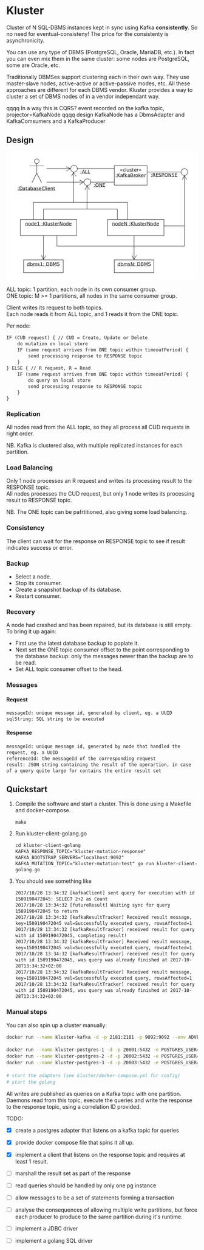 # Kluster

Cluster of N SQL-DBMS instances kept in sync using Kafka __consistently__. So no need for eventual-consisteny! The price for
the consistenty is asynchronicity.

You can use any type of DBMS (PostgreSQL, Oracle, MariaDB, etc.). In fact you can even mix them in the same cluster:
some nodes are PostgreSQL, some are Oracle, etc.

Traditionally DBMSes support clustering each in their own way. They use master-slave nodes, active-active or active-passive modes, etc.
All these approaches are different for each DBMS vendor. Kluster provides a way to cluster a set of DBMS nodes of in a
vendor independant way.

qqqq In a way this is CQRS? event recorded on the kafka topic, projector=KafkaNode
qqqq design KafkaNode has a DbmsAdapter and KafkaComsumers and a KafkaProducer  


## Design

![kluster-design](kluster-design.png)

ALL topic: 1 partition, each node in its own consumer group.  
ONE topic: M >= 1 partitions, all nodes in the same consumer group.

Client writes its request to both topics.  
Each node reads it from ALL topic, and 1 reads it from the ONE topic.

Per node:
```
IF (CUD request) { // CUD = Create, Update or Delete
    do mutation on local store
    IF (same request arrives from ONE topic within timeoutPeriod) {
        send processing response to RESPONSE topic
    }
} ELSE { // R request, R = Read
    IF (same request arrives from ONE topic within timeoutPeriod) {
        do query on local store
        send processing response to RESPONSE topic
    }
}
```

### Replication

All nodes read from the ALL topic, so they all process all CUD requests in right order.

NB. Kafka is clustered also, with multiple replicated instances for each partition.

### Load Balancing

Only 1 node processes an R request and writes its processing result to the RESPONSE topic.  
All nodes processes the CUD request, but only 1 node writes its processing result to RESPONSE topic.

NB. The ONE topic can be pafrtitioned, also giving some load balancing.

### Consistency

The client can wait for the response on RESPONSE topic to see if result indicates success or error.

### Backup

- Select a node.
- Stop its consumer.
- Create a snapshot backup of its database.
- Restart consumer.

### Recovery

A node had crashed and has been repaired, but its database is still empty. To bring it up again:

- First use the latest database backup to poplate it.
- Next set the ONE topic consumer offset to the point corresponding to the database backup: only the messages newer than the backup are to be read.
- Set ALL topic consumer offset to the head.

### Messages

#### Request
```
messageId: unique message id, generated by client, eg. a UUID
sqlString: SQL string to be executed
```

#### Response
```
messageId: unique message id, generated by node that handled the request, eg. a UUID
referenceId: the messageId of the corresponding request
result: JSON string containing the result of the operartion, in case of a query quite large for contains the entire result set
```

## Quickstart

 1. Compile the software and start a cluster. This is done using a Makefile and docker-compose.  
 
        make
 
 1. Run kluster-client-golang.go

        cd kluster-client-golang
        KAFKA_RESPONSE_TOPIC="kluster-mutation-response" KAFKA_BOOTSTRAP_SERVERS="localhost:9092" KAFKA_MUTATION_TOPIC="kluster-mutation-test" go run kluster-client-golang.go

 1. You should see something like 
 
        2017/10/28 13:34:32 [kafkaClient] sent query for execution with id 1509190472045: SELECT 2+2 as Count
        2017/10/28 13:34:32 [futureResult] Waiting sync for query 1509190472045 to return
        2017/10/28 13:34:32 [kafkaResultTracker] Received result message, key=1509190472045 val=Successfully executed query, rowsAffected=1 
        2017/10/28 13:34:32 [kafkaResultTracker] received result for query with id 1509190472045, completing result!
        2017/10/28 13:34:32 [kafkaResultTracker] Received result message, key=1509190472045 val=Successfully executed query, rowsAffected=1 
        2017/10/28 13:34:32 [kafkaResultTracker] received result for query with id 1509190472045, was query was already finished at 2017-10-28T13:34:32+02:00
        2017/10/28 13:34:32 [kafkaResultTracker] Received result message, key=1509190472045 val=Successfully executed query, rowsAffected=1 
        2017/10/28 13:34:32 [kafkaResultTracker] received result for query with id 1509190472045, was query was already finished at 2017-10-28T13:34:32+02:00

### Manual steps
You can also spin up a cluster manually:

```sh
docker run --name kluster-kafka -d -p 2181:2181 -p 9092:9092 --env ADVERTISED_HOST=localhost --env ADVERTISED_PORT=9092 --env TOPICS=kluster-mutation,kluster-response spotify/kafka
            
docker run --name kluster-postgres-1 -d -p 20001:5432 -e POSTGRES_USER=kluster -e POSTGRES_PASSWORD=kluster -d postgres
docker run --name kluster-postgres-2 -d -p 20002:5432 -e POSTGRES_USER=kluster -e POSTGRES_PASSWORD=kluster -d postgres
docker run --name kluster-postgres-3 -d -p 20003:5432 -e POSTGRES_USER=kluster -e POSTGRES_PASSWORD=kluster -d postgres

# start the adapters (see kluster/docker-compose.yml for config) 
# start the golang
```

All writes are published as queries on a Kafka topic with one partition. 
Daemons read from this topic, execute the queries and write the response to the
response topic, using a correlation ID provided.

TODO:

 - [X] create a postgres adapter that listens on a kafka topic for queries
 - [X] provide docker compose file that spins it all up.
 - [X] implement a client that listens on the response topic and requires at least 1 result.
 - [ ] marshall the result set as part of the response
 - [ ] read queries should be handled by only one pg instance
 - [ ] allow messages to be a set of statements forming a transaction
 - [ ] analyse the consequences of allowing multiple write partitions, but force each producer to produce to the same partition during it's runtime.
 - [ ] implement a JDBC driver 
 - [ ] implement a golang SQL driver
 